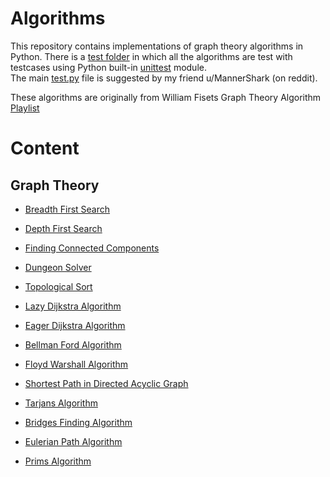 # Algorithms 
This repository contains implementations of graph theory algorithms in Python. There is a [test folder][tf] in which all the algorithms are test with testcases using Python built-in [unittest][untest] module.<br>
The main [test.py][testpy] file is suggested by my friend u/MannerShark (on reddit).

These algorithms are originally from William Fisets Graph Theory Algorithm [Playlist][playlist]

[tf]: https://github.com/joshiprashanthd/algorithms/tree/master/graph_theory/test
[untest]: https://docs.python.org/2/library/unittest.html
[testpy]: https://github.com/joshiprashanthd/algorithms/blob/master/test.py
[playlist]: https://www.youtube.com/playlist?list=PLDV1Zeh2NRsDGO4--qE8yH72HFL1Km93P

# Content

## Graph Theory

* [Breadth First Search][bfs]

* [Depth First Search][dfs]

* [Finding Connected Components][cc]

* [Dungeon Solver][ds]
* [Topological Sort][ts]
* [Lazy Dijkstra Algorithm][lda]
* [Eager Dijkstra Algorithm][eda]
* [Bellman Ford Algorithm][bfs]
* [Floyd Warshall Algorithm][fwa]
* [Shortest Path in Directed Acyclic Graph][spdag]
* [Tarjans Algorithm][ta]
* [Bridges Finding Algorithm][bfa]
* [Eulerian Path Algorithm][epa]
* [Prims Algorithm][primalgo]

[bfs]: https://github.com/joshiprashanthd/algorithms/blob/master/graph_theory/bfs.py
[dfs]: https://github.com/joshiprashanthd/algorithms/blob/master/graph_theory/dfs.py
[cc]: https://github.com/joshiprashanthd/algorithms/blob/master/graph_theory/connected_graphs.py
[ds]: https://github.com/joshiprashanthd/algorithms/blob/master/graph_theory/dungeon_problem.py
[ts]: https://github.com/joshiprashanthd/algorithms/blob/master/graph_theory/topoogical_sort.py
[bfs]: https://github.com/joshiprashanthd/algorithms/blob/master/graph_theory/bellman_ford_algo.py
[lda]: https://github.com/joshiprashanthd/algorithms/blob/master/graph_theory/lazy_dijkstra_algo.py
[eda]: https://github.com/joshiprashanthd/algorithms/blob/master/graph_theory/eager_dijkstra_algo.py
[fwa]: https://github.com/joshiprashanthd/algorithms/blob/master/graph_theory/floyd_warshall_algo.py
[spdag]: https://github.com/joshiprashanthd/algorithms/blob/master/graph_theory/shortest_path_DAG.py
[ta]: https://github.com/joshiprashanthd/algorithms/blob/master/graph_theory/tarjans_algo.py
[bfa]: https://github.com/joshiprashanthd/algorithms/blob/master/graph_theory/bridges_finding_algo.py
[epa]: https://github.com/joshiprashanthd/algorithms/blob/master/graph_theory/eulerian_path.py
[primalgo]: https://github.com/joshiprashanthd/algorithms/blob/master/graph_theory/prims_algorithms.py
